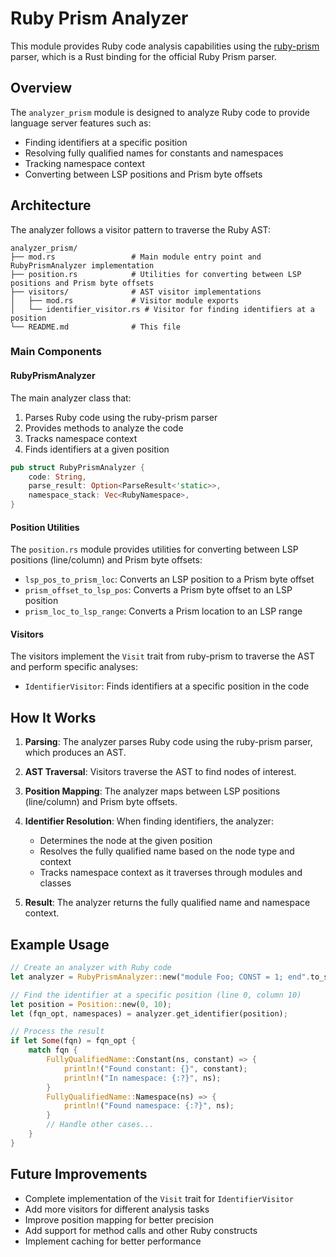 # Ruby Prism Analyzer

This module provides Ruby code analysis capabilities using the [ruby-prism](https://docs.rs/ruby-prism/latest/ruby_prism/) parser, which is a Rust binding for the official Ruby Prism parser.

## Overview

The `analyzer_prism` module is designed to analyze Ruby code to provide language server features such as:

- Finding identifiers at a specific position
- Resolving fully qualified names for constants and namespaces
- Tracking namespace context
- Converting between LSP positions and Prism byte offsets

## Architecture

The analyzer follows a visitor pattern to traverse the Ruby AST:

```
analyzer_prism/
├── mod.rs                 # Main module entry point and RubyPrismAnalyzer implementation
├── position.rs            # Utilities for converting between LSP positions and Prism byte offsets
├── visitors/              # AST visitor implementations
│   ├── mod.rs             # Visitor module exports
│   └── identifier_visitor.rs # Visitor for finding identifiers at a position
└── README.md              # This file
```

### Main Components

#### RubyPrismAnalyzer

The main analyzer class that:
1. Parses Ruby code using the ruby-prism parser
2. Provides methods to analyze the code
3. Tracks namespace context
4. Finds identifiers at a given position

```rust
pub struct RubyPrismAnalyzer {
    code: String,
    parse_result: Option<ParseResult<'static>>,
    namespace_stack: Vec<RubyNamespace>,
}
```

#### Position Utilities

The `position.rs` module provides utilities for converting between LSP positions (line/column) and Prism byte offsets:

- `lsp_pos_to_prism_loc`: Converts an LSP position to a Prism byte offset
- `prism_offset_to_lsp_pos`: Converts a Prism byte offset to an LSP position
- `prism_loc_to_lsp_range`: Converts a Prism location to an LSP range

#### Visitors

The visitors implement the `Visit` trait from ruby-prism to traverse the AST and perform specific analyses:

- `IdentifierVisitor`: Finds identifiers at a specific position in the code

## How It Works

1. **Parsing**: The analyzer parses Ruby code using the ruby-prism parser, which produces an AST.

2. **AST Traversal**: Visitors traverse the AST to find nodes of interest.

3. **Position Mapping**: The analyzer maps between LSP positions (line/column) and Prism byte offsets.

4. **Identifier Resolution**: When finding identifiers, the analyzer:
   - Determines the node at the given position
   - Resolves the fully qualified name based on the node type and context
   - Tracks namespace context as it traverses through modules and classes

5. **Result**: The analyzer returns the fully qualified name and namespace context.

## Example Usage

```rust
// Create an analyzer with Ruby code
let analyzer = RubyPrismAnalyzer::new("module Foo; CONST = 1; end".to_string());

// Find the identifier at a specific position (line 0, column 10)
let position = Position::new(0, 10);
let (fqn_opt, namespaces) = analyzer.get_identifier(position);

// Process the result
if let Some(fqn) = fqn_opt {
    match fqn {
        FullyQualifiedName::Constant(ns, constant) => {
            println!("Found constant: {}", constant);
            println!("In namespace: {:?}", ns);
        }
        FullyQualifiedName::Namespace(ns) => {
            println!("Found namespace: {:?}", ns);
        }
        // Handle other cases...
    }
}
```

## Future Improvements

- Complete implementation of the `Visit` trait for `IdentifierVisitor`
- Add more visitors for different analysis tasks
- Improve position mapping for better precision
- Add support for method calls and other Ruby constructs
- Implement caching for better performance
